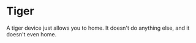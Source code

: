 # Tiger

A tiger device just allows you to home. It doesn't do anything else, and it doesn't even home.

